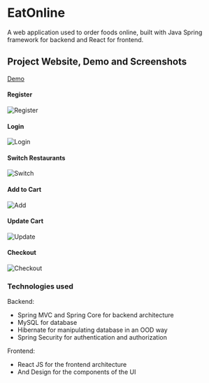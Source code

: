 # EatOnline

A web application used to order foods online, built with Java Spring framework for backend and React for frontend.

## Project Website, Demo and Screenshots
[Demo](https://storage.googleapis.com/chenbo-around-123456/demo.gif) 
#### Register
![Register](https://user-images.githubusercontent.com/74288362/177913199-51e61ab9-3f18-4cf6-9671-41560374ccc1.png)
#### Login
![Login](https://user-images.githubusercontent.com/74288362/177913195-18b7efa5-b0ee-48d3-9908-7b13193c0f27.png)
#### Switch Restaurants
![Switch](https://user-images.githubusercontent.com/74288362/177913198-86d10fb8-1ce8-4aaa-a0af-3bc7df50e9d6.png)
#### Add to Cart
![Add](https://user-images.githubusercontent.com/74288362/177913196-ca235fe2-edc2-4fa9-a103-fe52a0951864.png)
#### Update Cart
![Update](https://user-images.githubusercontent.com/74288362/179116903-aec7dfb6-7d29-43ce-b942-c88131a0d907.png)
#### Checkout
![Checkout](https://user-images.githubusercontent.com/74288362/179116906-896cb384-ead9-4ae9-a9dc-f8d329330f74.png)
   
### Technologies used
Backend:
* Spring MVC and Spring Core for backend architecture  
* MySQL for database  
* Hibernate for manipulating database in an OOD way  
* Spring Security for authentication and authorization

Frontend:
* React JS for the frontend architecture
* And Design for the components of the UI
